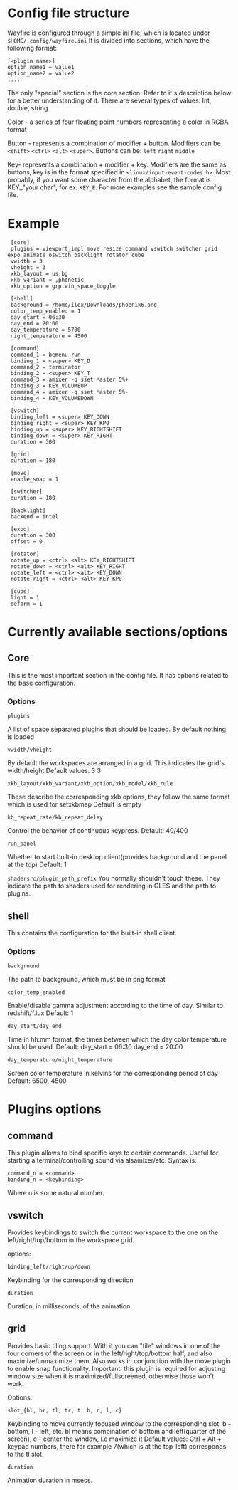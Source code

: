 # Config file structure
Wayfire is configured through a simple ini file, which is located under `$HOME/.config/wayfire.ini`
It is divided into sections, which have the following format:

    [<plugin name>]
    option_name1 = value1
    option_name2 = value2
    ....

The only "special" section is the core section. Refer to it's description below for a better understanding of it.
There are several types of values:
Int, double, string

Color - a series of four floating point numbers representing a color in RGBA format

Button - represents a combination of modifier + button. Modifiers can be `<shift>` `<ctrl>` `<alt>` `<super>`. Buttons can be: `left` `right` `middle`

Key- represents a combination + modifier + key. Modifiers are the same as buttons, key is in the format specified in `<linux/input-event-codes.h>`. Most probably, if you want some character from the alphabet, the format is KEY_"your char", for ex. `KEY_E`. For more examples see the sample config file.

# Example
     [core]                                                                                                       
     plugins = viewport_impl move resize command vswitch switcher grid expo animate oswitch backlight rotator cube
     vwidth = 3
     vheight = 3
     xkb_layout = us,bg
     xkb_variant = ,phonetic
     xkb_option = grp:win_space_toggle
       
     [shell]
     background = /home/ilex/Downloads/phoenix6.png
     color_temp_enabled = 1
     day_start = 06:30
     day_end = 20:00
     day_temperature = 5700
     night_temperature = 4500
         
     [command]
     command_1 = bemenu-run
     binding_1 = <super> KEY_D
     command_2 = terminator
     binding_2 = <super> KEY_T
     command_3 = amixer -q sset Master 5%+
     binding_3 = KEY_VOLUMEUP
     command_4 = amixer -q sset Master 5%-
     binding_4 = KEY_VOLUMEDOWN
         
     [vswitch]
     binding_left = <super> KEY_DOWN
     binding_right = <super> KEY_KP0
     binding_up = <super> KEY_RIGHTSHIFT
     binding_down = <super> KEY_RIGHT
     duration = 300
     
     [grid]
     duration = 180
         
     [move]
     enable_snap = 1
       
     [switcher]
     duration = 180
       
     [backlight]
     backend = intel
         
     [expo]
     duration = 300
     offset = 0
         
     [rotator]
     rotate_up = <ctrl> <alt> KEY_RIGHTSHIFT
     rotate_down = <ctrl> <alt> KEY_RIGHT
     rotate_left = <ctrl> <alt> KEY_DOWN
     rotate_right = <ctrl> <alt> KEY_KP0
         
     [cube]
     light = 1
     deform = 1


# Currently available sections/options
## Core

This is the most important section in the config file. It has options related to the base configuration.

### Options

`plugins`

A list of space separated plugins that should be loaded. By default nothing is loaded

`vwidth/vheight`

By default the workspaces are arranged in a grid. This indicates the grid's width/height
Default values: 3 3

`xkb_layout/xkb_variant/xkb_option/xkb_model/xkb_rule`

These describe the corresponding xkb options, they follow the same format which is used for setxkbmap
Default is empty

`kb_repeat_rate/kb_repeat_delay`

Control the behavior of continuous keypress.
Default: 40/400

`run_panel`

Whether to start built-in desktop client(provides background and the panel at the top)
Default: 1

`shadersrc/plugin_path_prefix`
You normally shouldn't touch these. They indicate the path to shaders used for rendering in GLES and the path to plugins.

## shell
This contains the configuration for the built-in shell client.

### Options
`background`

The path to background, which must be in png format

`color_temp_enabled`

Enable/disable gamma adjustment according to the time of day. Similar to redshift/f.lux
Default: 1

`day_start/day_end`

Time in hh:mm format, the times between which the day color temperature should be used.
Default: day_start = 06:30 day_end = 20:00

`day_temperature/night_temperature`

Screen color temperature in kelvins for the corresponding period of day
Default: 6500, 4500

# Plugins options
## command

This plugin allows to bind specific keys to certain commands. Useful for starting a terminal/controlling sound via alsamixer/etc.
Syntax is:

    command_n = <command>
    binding_n = <keybinding>

Where n is some natural number.

## vswitch

Provides keybindings to switch the current workspace to the one on the left/right/top/bottom in the workspace grid. 

options:

`binding_left/right/up/down`

Keybinding for the corresponding direction

`duration`

Duration, in milliseconds, of the animation.

## grid

Provides basic tiling support. With it you can "tile" windows in one of the four corners of the screen or in the left/right/top/bottom half, and also maximize/unmaximize them. Also works in conjunction with the move plugin to enable snap functionality.
Important: this plugin is required for adjusting window size when it is maximized/fullscreened, otherwise those won't work.

Options:

`slot_{bl, br, tl, tr, t, b, r, l, c}`

Keybinding to move currently focused window to the corresponding slot. b - bottom, l - left, etc. bl means combination of bottom and left(quarter of the screen), c - center the window, i.e maximize it
Default values:
Ctrl + Alt + keypad numbers, there for example 7(which is at the top-left) corresponds to the tl slot.

 `duration`

Animation duration in msecs.

